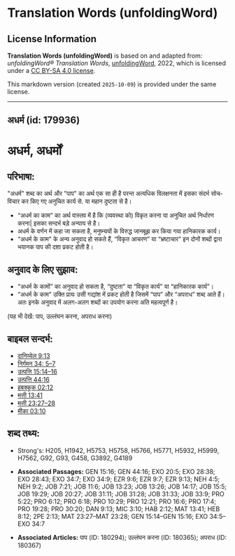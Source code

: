 # Translation Words (unfoldingWord)

## License Information

**Translation Words (unfoldingWord)** is based on and adapted from: _unfoldingWord® Translation Words_, [unfoldingWord](https://unfoldingword.org/utw), 2022, which is licensed under a [CC BY-SA 4.0 license](https://creativecommons.org/licenses/by-sa/4.0/legalcode.en).

This markdown version (created `2025-10-09`) is provided under the same license.



--------------------------------

## अधर्म (id: 179936)

अधर्म, अधर्मों
==============

परिभाषा:
--------

"अधर्म" शब्द का अर्थ और "पाप" का अर्थ एक सा ही है परन्त अत्यधिक विलक्षनता में इसका संदर्भ सोच\-विचार कर किए गए अनुचित कार्य से. या महान दुष्टता से है।

* “अधर्म का काम” का अर्थ वास्तव में है कि (व्यवस्था को) विकृत करना या अनुचित अर्थ निर्धारण करना\| इसका सन्दर्भ बड़े अन्याय से है।
* अधर्म के वर्णन में कहा जा सकता है, मनुष्न्ययों के विरुद्ध जानबूझ कर किया गया हानिकारक कार्य।
* “अधर्म के काम” के अन्य अनुवाद हो सकते हैं, “विकृत आचरण” या “भ्रष्टाचार” इन दोनों शब्दों द्वारा भयानक पाप की दशा प्रकट होती है।

अनुवाद के लिए सुझाव:
--------------------

* “अधर्म के कामों” का अनुवाद हो सकता है, “दुष्टता” या “विकृत कार्य” या “हानिकारक कार्य”।
* “अधर्म के काम” उक्ति प्रायः उसी गद्यांश में प्रकट होती है जिसमें “पाप” और “अपराध” शब्द आते हैं। अतः इनके अनुवाद में अलग\-अलग शब्दों का उपयोग करना अति महत्वपूर्ण है।

(यह भी देखें: पाप, उल्लंघन करना, अपराध करना)

बाइबल सन्दर्भ:
--------------

* [दानिय्येल 9:13](https://ref.ly/Dan9:13)
* [निर्गमन 34: 5–7](https://ref.ly/Exod34:0)
* [उत्पत्ति 15:14–16](https://ref.ly/Gen15:14-Gen15:16)
* [उत्पत्ति 44:16](https://ref.ly/Gen44:16)
* [हबक्कूक 02:12](https://ref.ly/Hab2:12)
* [मत्ती 13:41](https://ref.ly/Matt13:41)
* [मत्ती 23:27–28](https://ref.ly/Matt23:27-Matt23:28)
* [मीका 03:10](https://ref.ly/Mic3:10)

शब्द तथ्य:
----------

* Strong's: H205, H1942, H5753, H5758, H5766, H5771, H5932, H5999, H7562, G92, G93, G458, G3892, G4189

* **Associated Passages:** GEN 15:16; GEN 44:16; EXO 20:5; EXO 28:38; EXO 28:43; EXO 34:7; EXO 34:9; EZR 9:6; EZR 9:7; EZR 9:13; NEH 4:5; NEH 9:2; JOB 7:21; JOB 11:6; JOB 13:23; JOB 13:26; JOB 14:17; JOB 15:5; JOB 19:29; JOB 20:27; JOB 31:11; JOB 31:28; JOB 31:33; JOB 33:9; PRO 5:22; PRO 6:12; PRO 6:18; PRO 10:29; PRO 12:21; PRO 16:6; PRO 17:4; PRO 19:28; PRO 30:20; DAN 9:13; MIC 3:10; HAB 2:12; MAT 13:41; HEB 8:12; 2PE 2:13; MAT 23:27–MAT 23:28; GEN 15:14–GEN 15:16; EXO 34:5–EXO 34:7
* **Associated Articles:** पाप (ID: 180294); उल्लंघन करना (ID: 180365); अपराध (ID: 180367)

